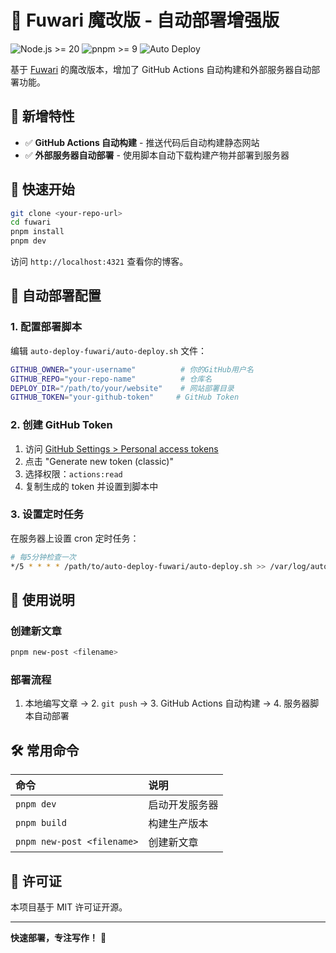 # 🍥 Fuwari 魔改版 - 自动部署增强版

![Node.js >= 20](https://img.shields.io/badge/node.js-%3E%3D20-brightgreen) 
![pnpm >= 9](https://img.shields.io/badge/pnpm-%3E%3D9-blue) 
![Auto Deploy](https://img.shields.io/badge/Auto%20Deploy-✅-success)

基于 [Fuwari](https://github.com/saicaca/fuwari) 的魔改版本，增加了 GitHub Actions 自动构建和外部服务器自动部署功能。

## 🌟 新增特性

- ✅ **GitHub Actions 自动构建** - 推送代码后自动构建静态网站
- ✅ **外部服务器自动部署** - 使用脚本自动下载构建产物并部署到服务器

## 🚀 快速开始

```bash
git clone <your-repo-url>
cd fuwari
pnpm install
pnpm dev
```

访问 `http://localhost:4321` 查看你的博客。

## 🔧 自动部署配置

### 1. 配置部署脚本

编辑 `auto-deploy-fuwari/auto-deploy.sh` 文件：

```bash
GITHUB_OWNER="your-username"          # 你的GitHub用户名
GITHUB_REPO="your-repo-name"          # 仓库名
DEPLOY_DIR="/path/to/your/website"    # 网站部署目录
GITHUB_TOKEN="your-github-token"     # GitHub Token
```

### 2. 创建 GitHub Token

1. 访问 [GitHub Settings > Personal access tokens](https://github.com/settings/tokens)
2. 点击 "Generate new token (classic)"
3. 选择权限：`actions:read`
4. 复制生成的 token 并设置到脚本中

### 3. 设置定时任务

在服务器上设置 cron 定时任务：

```bash
# 每5分钟检查一次
*/5 * * * * /path/to/auto-deploy-fuwari/auto-deploy.sh >> /var/log/auto-deploy.log 2>&1
```

## 📝 使用说明

### 创建新文章

```bash
pnpm new-post <filename>
```

### 部署流程

1. 本地编写文章 → 2. `git push` → 3. GitHub Actions 自动构建 → 4. 服务器脚本自动部署

## 🛠️ 常用命令

| 命令                       | 说明                                    |
|:---------------------------|:---------------------------------------|
| `pnpm dev`                 | 启动开发服务器                         |
| `pnpm build`               | 构建生产版本                           |
| `pnpm new-post <filename>` | 创建新文章                             |

## 📄 许可证

本项目基于 MIT 许可证开源。

---

**快速部署，专注写作！** 🚀